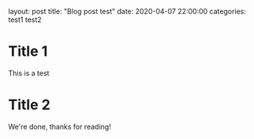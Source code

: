 layout: post
title: "Blog post test"
date: 2020-04-07 22:00:00
categories: test1 test2

# Title 1
This is a test

# Title 2
We're done, thanks for reading!

